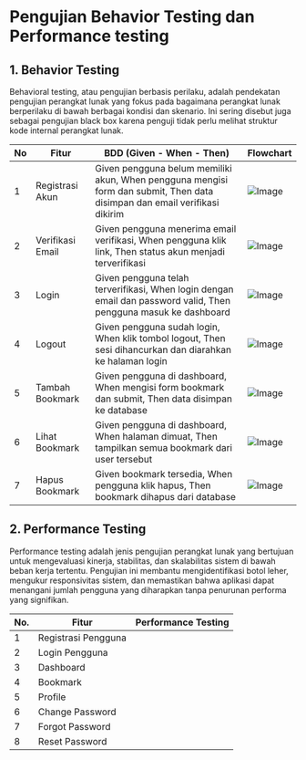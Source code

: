 # Pengujian Behavior Testing dan Performance testing 

## 1. Behavior Testing 
Behavioral testing, atau pengujian berbasis perilaku, adalah pendekatan pengujian perangkat lunak yang fokus pada bagaimana perangkat lunak berperilaku di bawah berbagai kondisi dan skenario. Ini sering disebut juga sebagai pengujian black box karena penguji tidak perlu melihat struktur kode internal perangkat lunak. 

| No | Fitur               | BDD (Given - When - Then)                                                                 |Flowchart |
|----|---------------------|--------------------------------------------------------------------------------------------|---|
| 1  | Registrasi Akun     | Given pengguna belum memiliki akun, When pengguna mengisi form dan submit, Then data disimpan dan email verifikasi dikirim |![Image](https://github.com/user-attachments/assets/d1b0cd90-6b75-4dfe-bc20-693e1239b6d9)|
| 2  | Verifikasi Email    | Given pengguna menerima email verifikasi, When pengguna klik link, Then status akun menjadi terverifikasi |![Image](https://github.com/user-attachments/assets/52174c4c-abcb-41fd-befe-4b9af77a289d)|
| 3  | Login               | Given pengguna telah terverifikasi, When login dengan email dan password valid, Then pengguna masuk ke dashboard |![Image](https://github.com/user-attachments/assets/8eaf3bdd-6e01-4b29-8fb8-665213c0e3a0)|
| 4  | Logout              | Given pengguna sudah login, When klik tombol logout, Then sesi dihancurkan dan diarahkan ke halaman login |![Image](https://github.com/user-attachments/assets/e01b60fe-7be5-4b29-a9ce-cfb309be5fa0)|
| 5  | Tambah Bookmark     | Given pengguna di dashboard, When mengisi form bookmark dan submit, Then data disimpan ke database |![Image](https://github.com/user-attachments/assets/9d15bd23-1eab-4a35-bb83-e860ca5dcc0c)|
| 6  | Lihat Bookmark      | Given pengguna di dashboard, When halaman dimuat, Then tampilkan semua bookmark dari user tersebut |![Image](https://github.com/user-attachments/assets/5622bb79-8e64-4703-8b71-936901f6797c)|
| 7  | Hapus Bookmark      | Given bookmark tersedia, When pengguna klik hapus, Then bookmark dihapus dari database |![Image](https://github.com/user-attachments/assets/0083b8c5-bdb4-416a-befe-ae04cf98a14d)|



## 2. Performance Testing
Performance testing adalah jenis pengujian perangkat lunak yang bertujuan untuk mengevaluasi kinerja, stabilitas, dan skalabilitas sistem di bawah beban kerja tertentu. Pengujian ini membantu mengidentifikasi botol leher, mengukur responsivitas sistem, dan memastikan bahwa aplikasi dapat menangani jumlah pengguna yang diharapkan tanpa penurunan performa yang signifikan. 

| No. | Fitur               | Performance Testing                                                                                   |
|-----|---------------------|--------------------------------------------------------------------------------------------------------|
| 1   | Registrasi Pengguna |  |
| 2   | Login Pengguna      |  |
| 3   | Dashboard           |  |
| 4   | Bookmark        |  |
| 5   | Profile  |  |
| 6   | Change Password  |  |
| 7   | Forgot Password  |  |
| 8   | Reset Password  |  |






